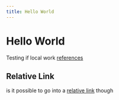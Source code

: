 ```yaml
---
title: Hello World
---
```


# Hello World
Testing if local work [references](#Relative%20Link)

## Relative Link
is it possible to go into a [relative link](./about) though
